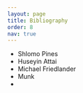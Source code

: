 ```yaml
---
layout: page
title: Bibliography
order: 8
nav: true
---
```


- Shlomo Pines
- Huseyin Attai
- Michael Friedlander
- Munk
- 
